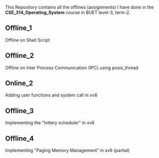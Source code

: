 This Repository contains all the offlines (assignments) I have done in the **CSE_314_Operating_System** course in BUET level-3, term-2.

## Offline_1
Offline on Shell Script

## Offline_2
Offline on Inter Process Communication (IPC) using posix_thread

## Online_2
Adding user functions and system call in xv6

## Offline_3
Implementing the "lottery scheduler" in xv6

## Offline_4
Implementing "Paging Memory Management" in xv6 (partial)
